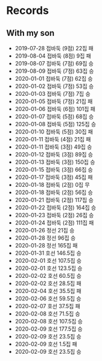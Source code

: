# Records

## With my son
* 2019-07-28 접바둑 (9점) 22집 패
* 2019-08-04 접바둑 (8점) 9집 패
* 2019-08-07 접바둑 (7점) 69집 승
* 2019-08-09 접바둑 (7점) 63집 승
* 2020-01-01 접바둑 (7점) 62집 승
* 2020-01-02 접바둑 (7점) 53집 승
* 2020-01-03 접바둑 (7점) 7집 승
* 2020-01-05 접바둑 (7점) 21집 패
* 2020-01-06 접바둑 (6점) 101집 패
* 2020-01-07 접바둑 (5점) 68집 승
* 2020-01-08 접바둑 (5점) 125집 승
* 2020-01-10 접바둑 (5점) 30집 패
* 2020-01-11 접바둑 (4점) 21집 패
* 2020-01-11 접바둑 (3점) 49집 승
* 2020-01-12 접바둑 (3점) 89집 승
* 2020-01-13 접바둑 (3점) 150집 승
* 2020-01-15 접바둑 (3점) 66집 승
* 2020-01-17 접바둑 (3점) 45집 패
* 2020-01-18 접바둑 (2점) 0집 무
* 2020-01-18 접바둑 (2점) 56집 승
* 2020-01-21 접바둑 (2점) 117집 승
* 2020-01-22 접바둑 (2점) 164집 승
* 2020-01-23 접바둑 (2점) 26집 승
* 2020-01-24 접바둑 (2점) 111집 패
* 2020-01-26 정선 21집 승
* 2020-01-28 정선 96집 승
* 2020-01-28 정선 165집 패
* 2020-01-31 호선 146.5집 승
* 2020-02-01 호선 107.5집 승
* 2020-02-01 호선 123.5집 승
* 2020-02-02 호선 60.5집 승
* 2020-02-02 호선 28.5집 패
* 2020-02-04 호선 35.5집 패
* 2020-02-06 호선 59.5집 승
* 2020-02-07 호선 37.5집 패
* 2020-02-08 호선 71.5집 승
* 2020-02-08 호선 107.5집 승
* 2020-02-09 호선 177.5집 승
* 2020-02-09 호선 23.5집 승
* 2020-02-09 호선 1.5집 패
* 2020-02-09 호선 23.5집 승
